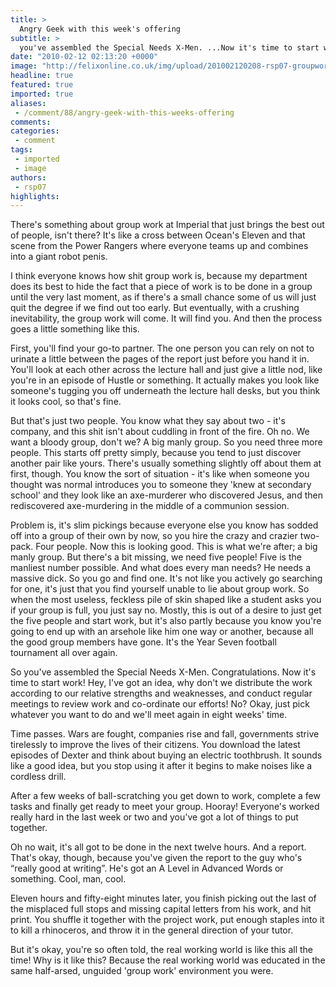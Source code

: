 ```yaml
---
title: >
  Angry Geek with this week's offering
subtitle: >
  you've assembled the Special Needs X-Men. ...Now it's time to start work!
date: "2010-02-12 02:13:20 +0000"
image: "http://felixonline.co.uk/img/upload/201002120208-rsp07-groupwor.jpg"
headline: true
featured: true
imported: true
aliases:
 - /comment/88/angry-geek-with-this-weeks-offering
comments:
categories:
 - comment
tags:
 - imported
 - image
authors:
 - rsp07
highlights:
---
```


There's something about group work at Imperial that just brings the best out of people, isn't there? It's like a cross between Ocean's Eleven and that scene from the Power Rangers where everyone teams up and combines into a giant robot penis.

I think everyone knows how shit group work is, because my department does its best to hide the fact that a piece of work is to be done in a group until the very last moment, as if there's a small chance some of us will just quit the degree if we find out too early. But eventually, with a crushing inevitability, the group work will come. It will find you. And then the process goes a little something like this.

First, you'll find your go-to partner. The one person you can rely on not to urinate a little between the pages of the report just before you hand it in. You'll look at each other across the lecture hall and just give a little nod, like you're in an episode of Hustle or something. It actually makes you look like someone's tugging you off underneath the lecture hall desks, but you think it looks cool, so that's fine.

But that's just two people. You know what they say about two - it's company, and this shit isn't about cuddling in front of the fire. Oh no. We want a bloody group, don't we? A big manly group. So you need three more people. This starts off pretty simply, because you tend to just discover another pair like yours. There's usually something slightly off about them at first, though. You know the sort of situation - it's like when someone you thought was normal introduces you to someone they 'knew at secondary school' and they look like an axe-murderer who discovered Jesus, and then rediscovered axe-murdering in the middle of a communion session.

Problem is, it's slim pickings because everyone else you know has sodded off into a group of their own by now, so you hire the crazy and crazier two-pack. Four people. Now this is looking good. This is what we're after; a big manly group. But there's a bit missing, we need five people! Five is the manliest number possible. And what does every man needs? He needs a massive dick. So you go and find one.
 It's not like you actively go searching for one, it's just that you find yourself unable to lie about group work. So when the most useless, feckless pile of skin shaped like a student asks you if your group is full, you just say no. Mostly, this is out of a desire to just get the five people and start work, but it's also partly because you know you're going to end up with an arsehole like him one way or another, because all the good group members have gone. It's the Year Seven football tournament all over again.

So you've assembled the Special Needs X-Men. Congratulations. Now it's time to start work! Hey, I've got an idea, why don't we distribute the work according to our relative strengths and weaknesses, and conduct regular meetings to review work and co-ordinate our efforts! No? Okay, just pick whatever you want to do and we'll meet again in eight weeks' time.

Time passes. Wars are fought, companies rise and fall, governments strive tirelessly to improve the lives of their citizens. You download the latest episodes of Dexter and think about buying an electric toothbrush. It sounds like a good idea, but you stop using it after it begins to make noises like a cordless drill.

After a few weeks of ball-scratching you get down to work, complete a few tasks and finally get ready to meet your group. Hooray! Everyone's worked really hard in the last week or two and you've got a lot of things to put together.

Oh no wait, it's all got to be done in the next twelve hours. And a report. That's okay, though, because you've given the report to the guy who's “really good at writing”. He's got an A Level in Advanced Words or something. Cool, man, cool.

Eleven hours and fifty-eight minutes later, you finish picking out the last of the misplaced full stops and missing capital letters from his work, and hit print. You shuffle it together with the project work, put enough staples into it to kill a rhinoceros, and throw it in the general direction of your tutor.

But it's okay, you're so often told, the real working world is like this all the time! Why is it like this? Because the real working world was educated in the same half-arsed, unguided 'group work' environment you were.
